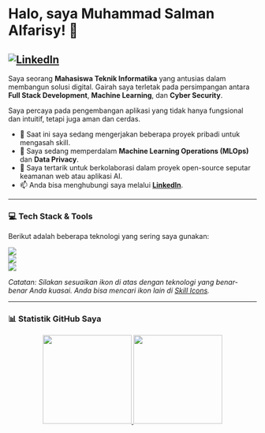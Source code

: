 # Halo, saya Muhammad Salman Alfarisy! 👋

<a href="https://linkedin.com/in/muhsalmanzz/"><img src="https://img.shields.io/badge/LinkedIn-0A66C2.svg?style=for-the-badge&logo=linkedin&logoColor=white" alt="LinkedIn"/></a>
---

Saya seorang **Mahasiswa Teknik Informatika** yang antusias dalam membangun solusi digital. Gairah saya terletak pada persimpangan antara **Full Stack Development**, **Machine Learning**, dan **Cyber Security**.

Saya percaya pada pengembangan aplikasi yang tidak hanya fungsional dan intuitif, tetapi juga aman dan cerdas.

- 🔭 Saat ini saya sedang mengerjakan beberapa proyek pribadi untuk mengasah skill.
- 🌱 Saya sedang memperdalam **Machine Learning Operations (MLOps)** dan **Data Privacy**.
- 🤔 Saya tertarik untuk berkolaborasi dalam proyek open-source seputar keamanan web atau aplikasi AI.
- 📫 Anda bisa menghubungi saya melalui **[LinkedIn](https://www.linkedin.com/in/muhsalmanzz/)**.

---

### 💻 Tech Stack & Tools

Berikut adalah beberapa teknologi yang sering saya gunakan:

<p align="left">
    <a href="https://skillicons.dev">
        <img src="https://skillicons.dev/icons?i=html,css,js,typescript,react,nextjs,tailwind" />
    </a>
    <br>
    <a href="https://skillicons.dev">
        <img src="https://skillicons.dev/icons?i=nodejs,express,go,python,fastapi" />
    </a>
    <br>
    <a href="https://skillicons.dev">
        <img src="https://skillicons.dev/icons?i=mysql,postgres,mongodb,docker,git,figma" />
    </a>
</p>

*Catatan: Silakan sesuaikan ikon di atas dengan teknologi yang benar-benar Anda kuasai. Anda bisa mencari ikon lain di [Skill Icons](https://skillicons.dev/).*

---

### 📊 Statistik GitHub Saya

<p align="center">
  <a href="https://github.com/MuhSalmanAlfarisy">
    <img height="180em" src="https://github-readme-stats-eight-theta.vercel.app/api?username=MuhSalmanAlfarisy&show_icons=true&theme=algolia&include_all_commits=true&count_private=true"/>
    <img height="180em" src="https://github-readme-stats-eight-theta.vercel.app/api/top-langs/?username=MuhSalmanAlfarisy&layout=compact&theme=algolia"/>
  </a>
</p>
